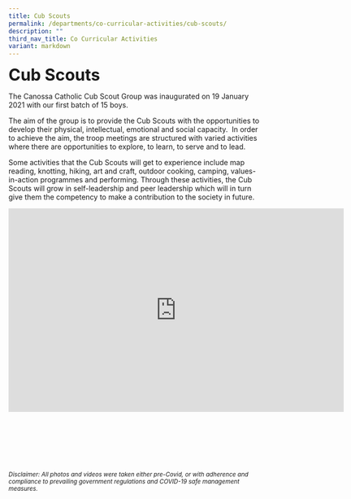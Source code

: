 ```yaml
---
title: Cub Scouts
permalink: /departments/co-curricular-activities/cub-scouts/
description: ""
third_nav_title: Co Curricular Activities
variant: markdown
---
```

<b><font size="6">Cub Scouts</font></b>

The Canossa Catholic Cub Scout Group was inaugurated on 19 January 2021 with our first batch of 15 boys.&nbsp;  
  
The aim of the group is to provide the Cub Scouts with the opportunities to develop their physical, intellectual, emotional and social capacity.&nbsp;&nbsp;In order to achieve the aim, the troop meetings are structured with varied activities where there are opportunities to explore, to learn, to serve and to lead.  
  
Some activities that the Cub Scouts will get to experience include map reading, knotting, hiking, art and craft, outdoor cooking, camping, values-in-action programmes and performing. Through these activities, the Cub Scouts will grow in self-leadership and peer leadership which will in turn give them the competency to make a contribution to the society in future.

<center>
	
<iframe allowfullscreen="true" height="400" width="660" frameborder="0" src="https://docs.google.com/presentation/d/e/2PACX-1vTuH8JDEazfPVbx7nwe63GCxYmWx1dEQEqzVvlt3knBer17cSVC2ITJIibM6Pwyfgewhw8jgGJCyYH_/embed?start=true&amp;loop=true&amp;delayms=3000"></iframe>

</center>

<br><br><br><br><br><br>
<sup>_Disclaimer: All photos and videos were taken either pre-Covid, or with adherence and compliance to prevailing government regulations and COVID-19 safe management measures._</sup>
